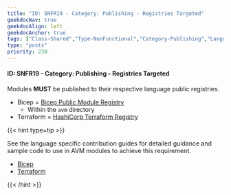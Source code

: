 ```yaml
---
title: "ID: SNFR19 - Category: Publishing - Registries Targeted"
geekdocNav: true
geekdocAlign: left
geekdocAnchor: true
tags: ["Class-Shared","Type-NonFunctional","Category-Publishing","Language-Shared","Enforcement-MUST","Persona-Owner","Persona-Contributor","Lifecycle-Maintenance"]
type: "posts"
priority: 230
---
```


#### ID: SNFR19 - Category: Publishing - Registries Targeted

Modules **MUST** be published to their respective language public registries.

- Bicep = [Bicep Public Module Registry](https://aka.ms/BRM)
  - Within the `avm` directory
- Terraform = [HashiCorp Terraform Registry](https://registry.terraform.io/)

{{< hint type=tip >}}

See the language specific contribution guides for detailed guidance and sample code to use in AVM modules to achieve this requirement.

- [Bicep](/Azure-Verified-Modules/contributing/bicep/)
- [Terraform](/Azure-Verified-Modules/contributing/terraform/)

{{< /hint >}}
